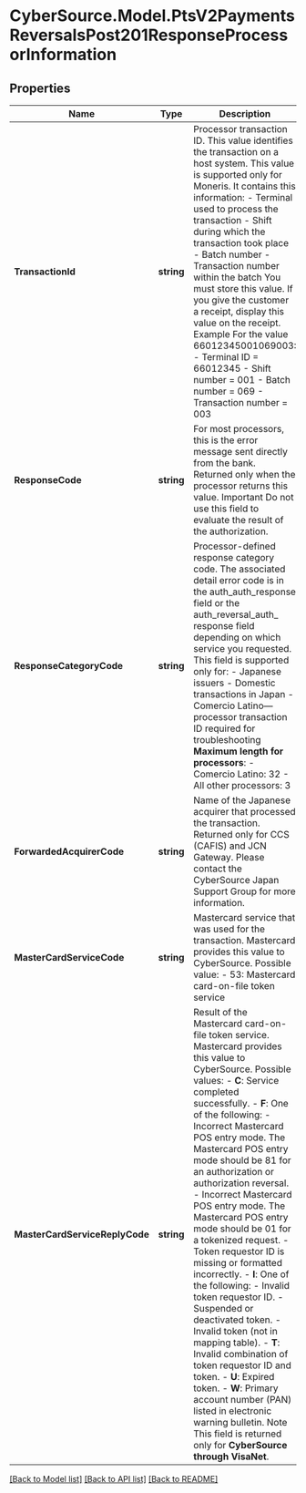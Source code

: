 # CyberSource.Model.PtsV2PaymentsReversalsPost201ResponseProcessorInformation
## Properties

Name | Type | Description | Notes
------------ | ------------- | ------------- | -------------
**TransactionId** | **string** | Processor transaction ID.  This value identifies the transaction on a host system. This value is supported only for Moneris. It contains this information:   - Terminal used to process the transaction  - Shift during which the transaction took place  - Batch number  - Transaction number within the batch  You must store this value. If you give the customer a receipt, display this value on the receipt.  Example For the value 66012345001069003:   - Terminal ID &#x3D; 66012345  - Shift number &#x3D; 001  - Batch number &#x3D; 069  - Transaction number &#x3D; 003  | [optional] 
**ResponseCode** | **string** | For most processors, this is the error message sent directly from the bank. Returned only when the processor returns this value.  Important Do not use this field to evaluate the result of the authorization.  | [optional] 
**ResponseCategoryCode** | **string** | Processor-defined response category code. The associated detail error code is in the auth_auth_response field or the auth_reversal_auth_ response field depending on which service you requested.  This field is supported only for:   - Japanese issuers  - Domestic transactions in Japan  - Comercio Latino—processor transaction ID required for troubleshooting  **Maximum length for processors**:   - Comercio Latino: 32  - All other processors: 3  | [optional] 
**ForwardedAcquirerCode** | **string** | Name of the Japanese acquirer that processed the transaction. Returned only for CCS (CAFIS) and JCN Gateway. Please contact the CyberSource Japan Support Group for more information.  | [optional] 
**MasterCardServiceCode** | **string** | Mastercard service that was used for the transaction. Mastercard provides this value to CyberSource.  Possible value:  - 53: Mastercard card-on-file token service  | [optional] 
**MasterCardServiceReplyCode** | **string** | Result of the Mastercard card-on-file token service. Mastercard provides this value to CyberSource.  Possible values:   - **C**: Service completed successfully.  - **F**: One of the following:    - Incorrect Mastercard POS entry mode. The Mastercard POS entry mode should be 81 for an authorization or      authorization reversal.    - Incorrect Mastercard POS entry mode. The Mastercard POS entry mode should be 01 for a tokenized request.    - Token requestor ID is missing or formatted incorrectly.  - **I**: One of the following:    - Invalid token requestor ID.    - Suspended or deactivated token.    - Invalid token (not in mapping table).  - **T**: Invalid combination of token requestor ID and token.  - **U**: Expired token.  - **W**: Primary account number (PAN) listed in electronic warning bulletin.  Note This field is returned only for **CyberSource through VisaNet**.  | [optional] 

[[Back to Model list]](../README.md#documentation-for-models) [[Back to API list]](../README.md#documentation-for-api-endpoints) [[Back to README]](../README.md)


